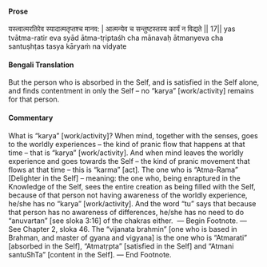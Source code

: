 #### Prose 

यस्त्वात्मरतिरेव स्यादात्मतृप्तश्च मानव: |
आत्मन्येव च सन्तुष्टस्तस्य कार्यं न विद्यते || 17||
yas tvātma-ratir eva syād ātma-tṛiptaśh cha mānavaḥ
ātmanyeva cha santuṣhṭas tasya kāryaṁ na vidyate

 #### Bengali Translation 

But the person who is absorbed in the Self, and is satisfied in the Self alone, and finds contentment in only the Self – no “karya” [work/activity] remains for that person.

 #### Commentary 

What is “karya” [work/activity]? When mind, together with the senses, goes to the worldly experiences – the kind of pranic flow that happens at that time – that is “karya” [work/activity]. And when mind leaves the worldly experience and goes towards the Self – the kind of pranic movement that flows at that time – this is “karma” [act]. The one who is “Atma-Rama” [Delighter in the Self] – meaning: the one who, being enraptured in the Knowledge of the Self, sees the entire creation as being filled with the Self, because of that person not having awareness of the worldly experience, he/she has no “karya” [work/activity]. And the word “tu” says that because that person has no awareness of differences, he/she has no need to do “anuvartan” [see sloka 3:16] of the chakras either.  — Begin Footnote. —  See Chapter 2, sloka 46. The “vijanata brahmin” [one who is based in Brahman, and master of gyana and vigyana] is the one who is “Atmarati” [absorbed in the Self], “Atmatṛpta” [satisfied in the Self] and “Atmani santuShTa” [content in the Self]. — End Footnote.